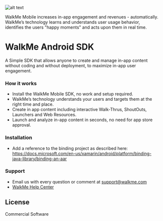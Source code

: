 ![alt text](https://console.mobile.walkme.com/images/walkme.png)

WalkMe Mobile increases in-app engagement and revenues - automatically. WalkMe’s technology learns and understands user usage behavior, identifies the users "happy moments" and acts upon them in real time.

# WalkMe Android SDK
A Simple SDK that allows anyone to create and manage in-app content without coding and without deployment, to maximize in-app user engagement.

### How it works
* Install the WalkMe Mobile SDK, no work and setup required.
* WalkMe’s technology understands your users and targets them at the right time and place.
* Create in app content including interactive Walk-Thrus, ShoutOuts, Launchers and Web Resources.
* Launch and analyze in-app content in seconds, no need for app store approval.

### Installation
* Add a reference to the binding project as described here:
https://docs.microsoft.com/en-us/xamarin/android/platform/binding-java-library/binding-an-aar

### Support
* Email us with every question or comment at support@walkme.com
* [WalkMe Help Center](https://support.walkme.com)

License
----
Commercial Software
